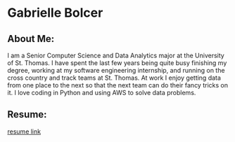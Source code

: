 # Gabrielle Bolcer


## About Me:


  I am a Senior Computer Science and Data Analytics major at the University of St. Thomas. I have spent the last few years being quite busy finishing my degree, working 
  at my software engineering internship, and running on the cross country and track teams at St. Thomas. At work I enjoy getting data from one place to the next so 
  that the next team can do their fancy tricks on it. I love coding in Python and using AWS to solve data problems. 


## Resume:
 [resume link](https://github.com/gabbiebolcer/gabbiebolcer.github.io/blob/master/Resume2.pdf)
